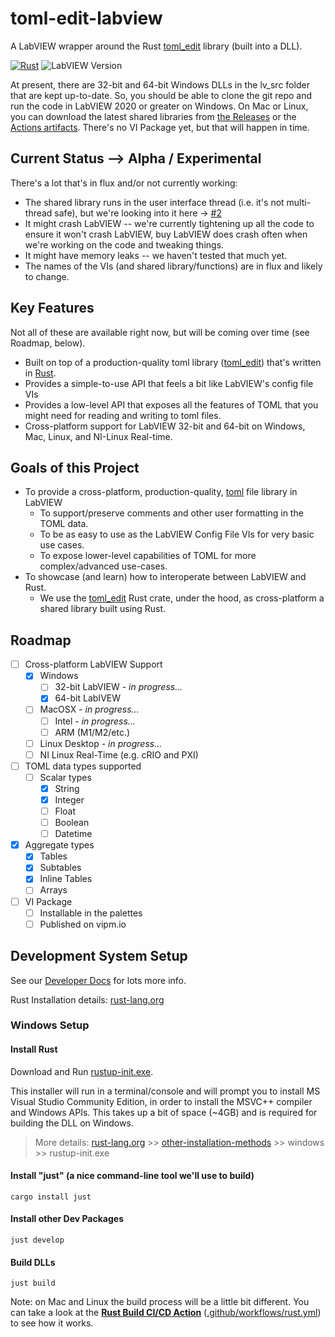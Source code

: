 # toml-edit-labview
A LabVIEW wrapper around the Rust [toml_edit](https://docs.rs/toml_edit/latest/toml_edit/) library (built into a DLL).

[![Rust](https://github.com/JKISoftware/toml-edit-labview/actions/workflows/rust.yml/badge.svg?branch=main)](https://github.com/JKISoftware/toml-edit-labview/actions/workflows/rust.yml)
![LabVIEW Version](https://img.shields.io/badge/LabVIEW-2020%20SP1-%23E37725.svg?})

At present, there are 32-bit and 64-bit Windows DLLs in the lv_src folder that are kept up-to-date. So, you should be able to clone the git repo and run the code in LabVIEW 2020 or greater on Windows.  On Mac or Linux, you can download the latest shared libraries from [the Releases](https://github.com/JKISoftware/toml-edit-labview/releases/tag/v0.0.1) or the [Actions artifacts](https://github.com/JKISoftware/toml-edit-labview/actions).  There's no VI Package yet, but that will happen in time.

## Current Status --> Alpha / Experimental
There's a lot that's in flux and/or not currently working:
- The shared library runs in the user interface thread (i.e. it's not multi-thread safe), but we're looking into it here -> [#2](https://github.com/JKISoftware/toml-edit-labview/issues/2)
- It might crash LabVIEW -- we're currently tightening up all the code to ensure it won't crash LabVIEW, buy LabVIEW does crash often when we're working on the code and tweaking things.
- It might have memory leaks -- we haven't tested that much yet.
- The names of the VIs (and shared library/functions) are in flux and likely to change.

## Key Features
Not all of these are available right now, but will be coming over time (see Roadmap, below).

- Built on top of a production-quality toml library ([toml_edit](https://docs.rs/toml_edit/latest/toml_edit/)) that's written in [Rust](https://www.rust-lang.org/).
- Provides a simple-to-use API that feels a bit like LabVIEW's config file VIs
- Provides a low-level API that exposes all the features of TOML that you might need for reading and writing to toml files.
- Cross-platform support for LabVIEW 32-bit and 64-bit on Windows, Mac, Linux, and NI-Linux Real-time.

## Goals of this Project
- To provide a cross-platform, production-quality, [toml](https://toml.io/) file library in LabVIEW
  - To support/preserve comments and other user formatting in the TOML data.
  - To be as easy to use as the LabVIEW Config File VIs for very basic use cases.
  - To expose lower-level capabilities of TOML for more complex/advanced use-cases.
- To showcase (and learn) how to interoperate between LabVIEW and Rust.
  - We use the [toml_edit](https://docs.rs/toml_edit/latest/toml_edit/) Rust crate, under the hood, as cross-platform a shared library built using Rust.

## Roadmap
- [ ] Cross-platform LabVIEW Support
  - [X] Windows
    - [ ] 32-bit LabVIEW - _in progress..._
    - [X] 64-bit LabIVEW
  - [ ] MacOSX - _in progress..._
    - [ ] Intel - _in progress..._
    - [ ] ARM (M1/M2/etc.)
  - [ ] Linux Desktop - _in progress..._
  - [ ] NI Linux Real-Time (e.g. cRIO and PXI)
- [ ] TOML data types supported
  - [ ] Scalar types
    - [X] String
    - [X] Integer
    - [ ] Float
    - [ ] Boolean
    - [ ] Datetime
- [X] Aggregate types
  - [X] Tables
  - [X] Subtables
  - [X] Inline Tables
  - [ ] Arrays
- [ ] VI Package
  - [ ] Installable in the palettes
  - [ ] Published on vipm.io 

## Development System Setup

See our [Developer Docs](docs/developer/index.md) for lots more info.

Rust Installation details: [rust-lang.org](https://forge.rust-lang.org)

### Windows Setup

#### Install Rust

Download and Run [rustup-init.exe](https://static.rust-lang.org/rustup/dist/i686-pc-windows-gnu/rustup-init.exe).

This installer will run in a terminal/console and will prompt you to install MS Visual Studio Community Edition, in order to install the MSVC++ compiler and Windows APIs.  This takes up a bit of space (~4GB) and is required for building the DLL on Windows.

> More details: [rust-lang.org](https://forge.rust-lang.org) >> [other-installation-methods](https://forge.rust-lang.org/infra/other-installation-methods.html) >> windows >> rustup-init.exe

#### Install "just" (a nice command-line tool we'll use to build)

`cargo install just`

#### Install other Dev Packages

`just develop`

#### Build DLLs

`just build`

Note: on Mac and Linux the build process will be a little bit different. You can take a look at the **[Rust Build CI/CD Action](https://github.com/JKISoftware/toml-edit-labview/actions/workflows/rust.yml)** ([.github/workflows/rust.yml](https://github.com/JKISoftware/toml-edit-labview/blob/main/.github/workflows/rust.yml)) to see how it works.
